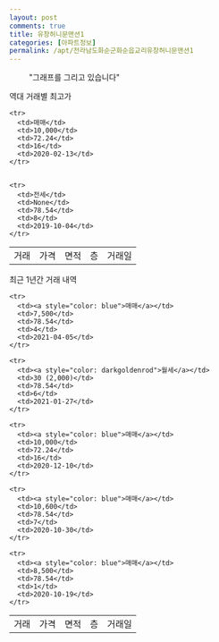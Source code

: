 ```yaml
---
layout: post
comments: true
title: 유창허니문맨션1
categories: [아파트정보]
permalink: /apt/전라남도화순군화순읍교리유창허니문맨션1
---
```


<script type="text/javascript">
  google.charts.load('current', {'packages':['line', 'corechart']});
  google.charts.setOnLoadCallback(drawChart);

  function drawChart() {
    var data = new google.visualization.DataTable();
    data.addColumn('date', '거래일');
    data.addColumn('number', "매매");
    data.addColumn('number', "전세");
    data.addColumn('number', "전매");

    data.addRows([[new Date(Date.parse("2021-04-05")), 7500, null, null], [new Date(Date.parse("2021-01-27")), null, null, null], [new Date(Date.parse("2020-12-10")), 10000, null, null], [new Date(Date.parse("2020-10-30")), 10600, null, null], [new Date(Date.parse("2020-10-19")), 8500, null, null]]);

    var options = {
      lineWidth: 0,
      pointsVisible: true,    
      title: '최근 1년간 유형별 실거래가 분포',
      legend: { position: 'bottom' }
    };

    var formatter = new google.visualization.NumberFormat({pattern:'###,###'} );
    formatter.format(data, 1);
    formatter.format(data, 2);
    
    setTimeout(function() {
        var chart = new google.visualization.LineChart(document.getElementById('columnchart_material'));
        chart.draw(data, (options));
        document.getElementById('loading').style.display = 'none';
    }, 1000);


  }
</script>


<div id="loading" style="z-index:20; display: block; margin-left: 35px">"그래프를 그리고 있습니다"</div>
<div id="columnchart_material" style="width: 95%; margin-left: -35px; display: block"></div>

역대 거래별 최고가
<table class="sortable">
    <tr>
      <td>거래</td>
      <td>가격</td>
      <td>면적</td>
      <td>층</td>
      <td>거래일</td>
    </tr>
    
    <tr>
      <td>매매</td>
      <td>10,000</td>
      <td>72.24</td>
      <td>16</td>
      <td>2020-02-13</td>
    </tr>
        
    
    <tr>
      <td>전세</td>
      <td>None</td>
      <td>78.54</td>
      <td>8</td>
      <td>2019-10-04</td>
    </tr>
        
    
</table>

최근 1년간 거래 내역

<font size='small'>
<table class="sortable">
    <tr>
      <td>거래</td>
      <td>가격</td>
      <td>면적</td>
      <td>층</td>
      <td>거래일</td>
    </tr>

    <tr>
      <td><a style="color: blue">매매</a></td>
      <td>7,500</td>
      <td>78.54</td>
      <td>4</td>
      <td>2021-04-05</td>
    </tr>
      
    <tr>
      <td><a style="color: darkgoldenrod">월세</a></td>
      <td>30 (2,000)</td>
      <td>78.54</td>
      <td>6</td>
      <td>2021-01-27</td>
    </tr>
      
    <tr>
      <td><a style="color: blue">매매</a></td>
      <td>10,000</td>
      <td>72.24</td>
      <td>16</td>
      <td>2020-12-10</td>
    </tr>
      
    <tr>
      <td><a style="color: blue">매매</a></td>
      <td>10,600</td>
      <td>78.54</td>
      <td>7</td>
      <td>2020-10-30</td>
    </tr>
      
    <tr>
      <td><a style="color: blue">매매</a></td>
      <td>8,500</td>
      <td>78.54</td>
      <td>1</td>
      <td>2020-10-19</td>
    </tr>
      
</table>
</font>

